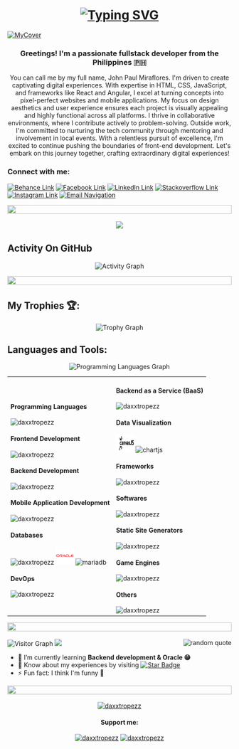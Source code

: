 <!-- MAIN SECTION -->
<h1 align="center">
    <a href="https://daxxtropezz.github.io">
        <img src="https://readme-typing-svg.herokuapp.com?font=Old%20English%20Text%20MT&weight=500&size=23&pause=1000&color=2067EDFF&background=FFFFFF00&center=true&random=true&width=500&height=70&lines=Hallo,+I'm+Daxxtropezz+%F0%9F%98%8E;I'm+a+Developer+%F0%9F%91%A8%F0%9F%8F%BB%E2%80%8D%F0%9F%92%BB;%F0%9F%90%B1%E2%80%8D%F0%9F%9A%80+Welcome+to+my+Github+Profile+%F0%9F%90%B1%E2%80%8D%F0%9F%9A%80;You+can+call+me+Hale%2FPaul%2FJP+%F0%9F%A4%97" alt="Typing SVG" />
    </a>
</h1>
<!-- <details align="center">
    <summary>My Forever Follower</summary>
    <p>  
        <a href="https://www.facebook.com/rayhernandez17"><img src="https://github.com/user-attachments/assets/273c94bf-afc5-4716-8bc1-3b384915f7cc" alt="Jealous-Person" /></a>
    </p>
</details> -->
<!-- Shiro no Kitsune -->
<!-- <img src="https://raw.githubusercontent.com/innng/innng/master/assets/kyubey.gif" height="40" /> -->
<!-- Spotify -->
<!-- <p align="center"> -->
<!-- <img src="https://spotify-recently-played-readme.vercel.app/api?user=r4fxmiqztrsfk4nguvlzjxr57&count=4" /> -->
<!-- </p> -->

<!-- Profile Cover -->
[![MyCover](https://github.com/user-attachments/assets/d667201b-36d0-4ba0-81db-c6895526fa42)](https://daxxtropezz.github.io)

<!--[![MasterHead](https://mir-s3-cdn-cf.behance.net/project_modules/max_1200/bbefa799786133.5efa9bf3d1b49.gif)](https://daxxtropezz.github.io) -->
<!-- [![MasterHead](https://github.com/user-attachments/assets/7e1d9a74-2178-4472-bc51-1732f6a42d4d)](https://daxxtropezz.github.io) -->
<!--  <img align="left" src="https://github.com/user-attachments/assets/7c8c6918-5cdc-4eaf-b3c7-f3b535d65be2" width="21%"> -->
<!--<img align="right" src="https://github.com/user-attachments/assets/7c8c6918-5cdc-4eaf-b3c7-f3b535d65be2" width="21%" > -->
<!-- CHERRY BLOSSOMS -->
<!-- <img align="left" src="https://user-images.githubusercontent.com/65187002/144930161-2f783401-8d27-4fdf-a2f7-cc0ba32f1f1f.gif" width="21%" style="display:inline;">
<img align="right" src="https://user-images.githubusercontent.com/65187002/144930161-2f783401-8d27-4fdf-a2f7-cc0ba32f1f1f.gif" width="21%" style="display:inline;"> -->

<h3 align="center">Greetings! I'm a passionate fullstack developer from the Philippines 🇵🇭</h3>
<p align="center">You can call me by my full name, John Paul Miraflores. I'm driven to create captivating digital experiences. With expertise in HTML, CSS, JavaScript, and frameworks like React and Angular, I excel at turning concepts into pixel-perfect websites and mobile applications. My focus on design aesthetics and user experience ensures each project is visually appealing and highly functional across all platforms. I thrive in collaborative environments, where I contribute actively to problem-solving. Outside work, I'm committed to nurturing the tech community through mentoring and involvement in local events. With a relentless pursuit of excellence, I'm excited to continue pushing the boundaries of front-end development. Let's embark on this journey together, crafting extraordinary digital experiences!</p>
<h3 align="left">Connect with me:</h3>
<p align="left">
    <a href="https://www.behance.net/daxxtropezz"><img src="https://raw.githubusercontent.com/rahuldkjain/github-profile-readme-generator/master/src/images/icons/Social/behance.svg" alt="Behance Link" height="50" width="50" /></a>
    <a href="https://fb.com/daxxtropezz"><img src="https://raw.githubusercontent.com/rahuldkjain/github-profile-readme-generator/master/src/images/icons/Social/facebook.svg" alt="Facebook Link" height="50" width="50" /></a>
    <a href="https://linkedin.com/in/daxxtropezz"><img src="https://skillicons.dev/icons?i=linkedin" alt="LinkedIn Link" /></a>
    <a href="https://stackoverflow.com/users/21004406"><img src="https://skillicons.dev/icons?i=stackoverflow" alt="Stackoverflow Link" /></a>
    <a href="https://instagram.com/daxxtropezz"><img src="https://skillicons.dev/icons?i=instagram" alt="Instagram Link" /></a>
    <a href="mailto:miraflores.john@gmail.com"><img src="https://skillicons.dev/icons?i=gmail" alt="Email Navigation" /></a>
</p>
<img src="https://i.imgur.com/dBaSKWF.gif" height="20" width="100%"> <!-- separator -->
<!-- Contribution Graph -->
<p align="center">
    <a href="https://daxxtropezz.github.io"><img src="https://github-readme-activity-graph.vercel.app/graph?username=daxxtropezz&bg_color=0D1117&color=a8cbff&line=2650C0&point=ffffff&area=true&hide_border=true&theme=dracula"/></a>
    <!-- 26-08-24-->
</p>

## Activity On GitHub
<p align="center">
    <!-- Activities -->
   <!--<img align="center" src="https://github-contributor-stats.vercel.app/api?username=daxxtropezz&limit=5&theme=dracula&combine_all_yearly_contributions=truedracula" alt="daxxtropezz" /> -->
  <img id="streak" align="center" src="https://github-readme-streak-stats.herokuapp.com/?user=daxxtropezz&theme=github-dark-blue&mode=daily&exclude_days=Sun%2CSat" alt="Activity Graph" />
</p>
<img src="https://i.imgur.com/dBaSKWF.gif" height="20" width="100%"> <!-- separator -->

## My Trophies 🏆: 
<p align="center">
<img align="center" src="https://github-profile-trophy.vercel.app/?username=daxxtropezz&theme=algolia&row=2&column=3&no-frame=true" alt="Trophy Graph" />  
</p>

## Languages and Tools:
<p align="center">
    <!-- Most Languages Used -->
    <img src="https://github-readme-stats.vercel.app/api/top-langs?username=daxxtropezz&show_icons=true&theme=algolia&locale=en&layout=compact" alt="Programming Languages Graph" /> 
    <table width="100%" align="center">
    <tr>
        <td>
            <!-- cs, ts --><h4>Programming Languages</h4><img src="https://skillicons.dev/icons?i=java,js,php,cpp,python&perline=5" alt="daxxtropezz" />
            <!-- angular, pug, babel --><h4>Frontend Development</h4><img src="https://skillicons.dev/icons?i=bootstrap,css,html,sass,tailwind,materialui&perline=5" alt="daxxtropezz" />
            <!-- graphql --><h4>Backend Development</h4><img src="https://skillicons.dev/icons?i=nodejs,spring,express,nginx,nestjs&perline=5" alt="daxxtropezz" />
            <h4>Mobile Application Development</h4><img src="https://skillicons.dev/icons?i=androidstudio,flutter,dart" alt="daxxtropezz" />
            <h4>Databases</h4>
            <div>
                <img src="https://skillicons.dev/icons?i=mongodb,mysql" alt="daxxtropezz" />
                <img src="https://raw.githubusercontent.com/devicons/devicon/master/icons/oracle/oracle-original.svg" alt="oracle" width="40" height="40" />
                <img src="https://www.vectorlogo.zone/logos/mariadb/mariadb-icon.svg" alt="mariadb" width="40" height="40" />
            </div>
            <h4>DevOps</h4><img src="https://skillicons.dev/icons?i=aws,docker,gcp" alt="daxxtropezz" />        
        </td>
        <td>
            <h4>Backend as a Service (BaaS)</h4><img src="https://skillicons.dev/icons?i=firebase" alt="daxxtropezz" />
            <h4>Data Visualization</h4>
                <div>
                    <img src="https://raw.githubusercontent.com/Hardik0307/Hardik0307/master/assets/canvasjs-charts.svg" alt="canvasjs" width="40" height="40" />
                    <img src="https://www.chartjs.org/media/logo-title.svg" alt="chartjs" width="40" height="40" />    
                </div>
            <h4>Frameworks</h4><img src="https://skillicons.dev/icons?i=react,laravel,dotnet" alt="daxxtropezz" />
            <h4>Softwares</h4><img src="https://skillicons.dev/icons?i=ai,ps,figma,blender,postman,sketchup,notion&perline=5" alt="daxxtropezz" />
            <h4>Static Site Generators</h4><img src="https://skillicons.dev/icons?i=nextjs" alt="daxxtropezz" />
            <h4>Game Engines</h4><img src="https://skillicons.dev/icons?i=unity" alt="daxxtropezz" />
            <h4>Others</h4><img src="https://skillicons.dev/icons?i=linux,git,anaconda,bitbucket,eclipse,sublime,vscode,visualstudio,ubuntu,wordpress,codepen,md&perline=5" alt="daxxtropezz" />
        </td>
    </tr>
    </table>
</p>
<img src="https://i.imgur.com/dBaSKWF.gif" height="20" width="100%"> <!-- separator -->

<!-- COL -->
<div align="center">
    <div align="right">
        <img align="right" alt="random quote" src="https://quotes-github-readme.vercel.app/api?type=horizontal&theme=algolia&border=true&quote=Programming%20isn't%20about%20what%20you%20know;%20it's%20about%20what%20you%20can%20figure%20out.&author=Chris%20Pine">
         <!--<img align="right" alt="random quote" src="https://quotes-github-readme.vercel.app/api?type=horizontal&theme=dracula&border=true&quote=It's%20funny%20how%20sometimes%20the%20people%20you'd%20take%20a%20bullet%20for,%20are%20the%20ones%20behind%20the%20trigger"> 26-08-24-->
    </div>
    
<div align="left">
    <p align="left">
        <img src="https://komarev.com/ghpvc/?username=daxxtropezz&label=Visitors&color=7a0eb4&style=flat-square&base=23000&abbreviated=true" alt="Visitor Graph">
        <!--<img src="https://cdn.rawgit.com/sindresorhus/awesome/d7305f38d29fed78fa85652e3a63e154dd8e8829/media/badge.svg" alt="Awesome Badge"> -->
        <a href="mailto:miraflores.john@gmail.com"> <img src="https://img.shields.io/badge/Let's%20Reach%20Out-3a3a47?logo=gmail&logoColor=blue" /> </a>
    </p>
            
- 🌱 I’m currently learning **Backend development & Oracle 😁**<br> 
- 📄 Know about my experiences by visiting <a href="https://daxxtropezz.github.io"> <img src="https://img.shields.io/static/v1?label=%F0%9F%AB%90&message=My%20Portfolio&style=style=flat&color=0f468a" alt="Star Badge">  </a>
- ⚡ Fun fact: I think I'm funny 🤪<br> 
</div>
</div>
<img src="https://i.imgur.com/dBaSKWF.gif" height="20" width="100%"> <!-- separator -->
<!-- COL -->

<!-- Footer -->  
<p align="center">
    <a href="https://daxxtropezz.github.io"><img src="https://github.com/images/modules/search/light.png" alt="daxxtropezz" width="40%" /></a>
    <br>
    <h4 align="center">
        Support me:
    </h4>
</p>
<div align="center">
    <a href="https://ko-fi.com/daxxtropezz"><img height='64' style='border:0px;height:64px;' src='https://storage.ko-fi.com/cdn/kofi5.png?v=3' border='0' alt='daxxtropezz' /></a>
    <a href="https://www.buymeacoffee.com/daxxtropezz"><img height='64' style='border:0px;height:64px;' src='https://cdn.buymeacoffee.com/buttons/v2/default-blue.png' border='0' alt='daxxtropezz' /></a> 
</div>

<!--[![Python](https://img.shields.io/badge/Python-14181c?style=for-the-badge&logo=python&logoColor=blue)](https://www.python.org)-->
<!--<p align="left"> <a href="https://developer.android.com"  rel="noreferrer"> <img src="https://raw.githubusercontent.com/devicons/devicon/master/icons/android/android-original-wordmark.svg" alt="android" width="40" height="40"/> </a> <a href="https://angular.io"  rel="noreferrer"> <img src="https://angular.io/assets/images/logos/angular/angular.svg" alt="angular" width="40" height="40"/> </a> <a href="https://angular.io"  rel="noreferrer"> <img src="https://raw.githubusercontent.com/devicons/devicon/master/icons/angularjs/angularjs-original-wordmark.svg" alt="angularjs" width="40" height="40"/> </a> <a href="https://cordova.apache.org/"  rel="noreferrer"> <img src="https://www.vectorlogo.zone/logos/apache_cordova/apache_cordova-icon.svg" alt="apachecordova" width="40" height="40"/> </a> <a href="https://www.arduino.cc/"  rel="noreferrer"> <img src="https://cdn.worldvectorlogo.com/logos/arduino-1.svg" alt="arduino" width="40" height="40"/> </a> <a href="https://aws.amazon.com"  rel="noreferrer"> <img src="https://raw.githubusercontent.com/devicons/devicon/master/icons/amazonwebservices/amazonwebservices-original-wordmark.svg" alt="aws" width="40" height="40"/> </a> <a href="https://azure.microsoft.com/en-in/"  rel="noreferrer"> <img src="https://www.vectorlogo.zone/logos/microsoft_azure/microsoft_azure-icon.svg" alt="azure" width="40" height="40"/> </a> <a href="https://babeljs.io/"  rel="noreferrer"> <img src="https://www.vectorlogo.zone/logos/babeljs/babeljs-icon.svg" alt="babel" width="40" height="40"/> </a> <a href="https://www.gnu.org/software/bash/"  rel="noreferrer"> <img src="https://www.vectorlogo.zone/logos/gnu_bash/gnu_bash-icon.svg" alt="bash" width="40" height="40"/> </a> <a href="https://www.blender.org/"  rel="noreferrer"> <img src="https://download.blender.org/branding/community/blender_community_badge_white.svg" alt="blender" width="40" height="40"/> </a> <a href="https://www.cprogramming.com/"  rel="noreferrer"> <img src="https://raw.githubusercontent.com/devicons/devicon/master/icons/c/c-original.svg" alt="c" width="40" height="40"/> </a> <a href="https://canvasjs.com"  rel="noreferrer"> <img src="https://raw.githubusercontent.com/Hardik0307/Hardik0307/master/assets/canvasjs-charts.svg" alt="canvasjs" width="40" height="40"/> </a> <a href="https://cassandra.apache.org/"  rel="noreferrer"> <img src="https://www.vectorlogo.zone/logos/apache_cassandra/apache_cassandra-icon.svg" alt="cassandra" width="40" height="40"/> </a> <a href="https://www.chartjs.org"  rel="noreferrer"> <img src="https://www.chartjs.org/media/logo-title.svg" alt="chartjs" width="40" height="40"/> </a> <a href="https://www.cockroachlabs.com/product/cockroachdb/"  rel="noreferrer"> <img src="https://cdn.worldvectorlogo.com/logos/cockroachdb.svg" alt="cockroachdb" width="40" height="40"/> </a> <a href="https://www.w3schools.com/cpp/"  rel="noreferrer"> <img src="https://raw.githubusercontent.com/devicons/devicon/master/icons/cplusplus/cplusplus-original.svg" alt="cplusplus" width="40" height="40"/> </a> <a href="https://www.w3schools.com/cs/"  rel="noreferrer"> <img src="https://raw.githubusercontent.com/devicons/devicon/master/icons/csharp/csharp-original.svg" alt="csharp" width="40" height="40"/> </a> <a href="https://www.w3schools.com/css/"  rel="noreferrer"> <img src="https://raw.githubusercontent.com/devicons/devicon/master/icons/css3/css3-original-wordmark.svg" alt="css3" width="40" height="40"/> </a> <a href="https://dart.dev"  rel="noreferrer"> <img src="https://www.vectorlogo.zone/logos/dartlang/dartlang-icon.svg" alt="dart" width="40" height="40"/> </a> <a href="https://www.djangoproject.com/"  rel="noreferrer"> <img src="https://cdn.worldvectorlogo.com/logos/django.svg" alt="django" width="40" height="40"/> </a> <a href="https://www.docker.com/"  rel="noreferrer"> <img src="https://raw.githubusercontent.com/devicons/devicon/master/icons/docker/docker-original-wordmark.svg" alt="docker" width="40" height="40"/> </a> <a href="https://dotnet.microsoft.com/"  rel="noreferrer"> <img src="https://raw.githubusercontent.com/devicons/devicon/master/icons/dot-net/dot-net-original-wordmark.svg" alt="dotnet" width="40" height="40"/> </a> <a href="https://www.erlang.org/"  rel="noreferrer"> <img src="https://www.vectorlogo.zone/logos/erlang/erlang-official.svg" alt="erlang" width="40" height="40"/> </a> <a href="https://expressjs.com"  rel="noreferrer"> <img src="https://raw.githubusercontent.com/devicons/devicon/master/icons/express/express-original-wordmark.svg" alt="express" width="40" height="40"/> </a> <a href="https://www.figma.com/"  rel="noreferrer"> <img src="https://www.vectorlogo.zone/logos/figma/figma-icon.svg" alt="figma" width="40" height="40"/> </a> <a href="https://firebase.google.com/"  rel="noreferrer"> <img src="https://www.vectorlogo.zone/logos/firebase/firebase-icon.svg" alt="firebase" width="40" height="40"/> </a> <a href="https://flutter.dev"  rel="noreferrer"> <img src="https://www.vectorlogo.zone/logos/flutterio/flutterio-icon.svg" alt="flutter" width="40" height="40"/> </a> <a href="https://cloud.google.com"  rel="noreferrer"> <img src="https://www.vectorlogo.zone/logos/google_cloud/google_cloud-icon.svg" alt="gcp" width="40" height="40"/> </a> <a href="https://git-scm.com/"  rel="noreferrer"> <img src="https://www.vectorlogo.zone/logos/git-scm/git-scm-icon.svg" alt="git" width="40" height="40"/> </a> <a href="https://graphql.org"  rel="noreferrer"> <img src="https://www.vectorlogo.zone/logos/graphql/graphql-icon.svg" alt="graphql" width="40" height="40"/> </a> <a href="https://www.w3.org/html/"  rel="noreferrer"> <img src="https://raw.githubusercontent.com/devicons/devicon/master/icons/html5/html5-original-wordmark.svg" alt="html5" width="40" height="40"/> </a> <a href="https://www.adobe.com/in/products/illustrator.html"  rel="noreferrer"> <img src="https://www.vectorlogo.zone/logos/adobe_illustrator/adobe_illustrator-icon.svg" alt="illustrator" width="40" height="40"/> </a> <a href="https://www.java.com"  rel="noreferrer"> <img src="https://raw.githubusercontent.com/devicons/devicon/master/icons/java/java-original.svg" alt="java" width="40" height="40"/> </a> <a href="https://developer.mozilla.org/en-US/docs/Web/JavaScript"  rel="noreferrer"> <img src="https://raw.githubusercontent.com/devicons/devicon/master/icons/javascript/javascript-original.svg" alt="javascript" width="40" height="40"/> </a> <a href="https://laravel.com/"  rel="noreferrer"> <img src="https://raw.githubusercontent.com/devicons/devicon/master/icons/laravel/laravel-plain-wordmark.svg" alt="laravel" width="40" height="40"/> </a> <a href="https://www.linux.org/"  rel="noreferrer"> <img src="https://raw.githubusercontent.com/devicons/devicon/master/icons/linux/linux-original.svg" alt="linux" width="40" height="40"/> </a> <a href="https://mariadb.org/"  rel="noreferrer"> <img src="https://www.vectorlogo.zone/logos/mariadb/mariadb-icon.svg" alt="mariadb" width="40" height="40"/> </a> <a href="https://www.mongodb.com/"  rel="noreferrer"> <img src="https://raw.githubusercontent.com/devicons/devicon/master/icons/mongodb/mongodb-original-wordmark.svg" alt="mongodb" width="40" height="40"/> </a> <a href="https://www.mysql.com/"  rel="noreferrer"> <img src="https://raw.githubusercontent.com/devicons/devicon/master/icons/mysql/mysql-original-wordmark.svg" alt="mysql" width="40" height="40"/> </a> <a href="https://nestjs.com/"  rel="noreferrer"> <img src="https://raw.githubusercontent.com/devicons/devicon/master/icons/nestjs/nestjs-plain.svg" alt="nestjs" width="40" height="40"/> </a> <a href="https://nextjs.org/"  rel="noreferrer"> <img src="https://cdn.worldvectorlogo.com/logos/nextjs-2.svg" alt="nextjs" width="40" height="40"/> </a> <a href="https://www.nginx.com"  rel="noreferrer"> <img src="https://raw.githubusercontent.com/devicons/devicon/master/icons/nginx/nginx-original.svg" alt="nginx" width="40" height="40"/> </a> <a href="https://nim-lang.org/"  rel="noreferrer"> <img src="https://www.vectorlogo.zone/logos/nim-lang/nim-lang-icon.svg" alt="nim" width="40" height="40"/> </a> <a href="https://nodejs.org"  rel="noreferrer"> <img src="https://raw.githubusercontent.com/devicons/devicon/master/icons/nodejs/nodejs-original-wordmark.svg" alt="nodejs" width="40" height="40"/> </a> <a href="https://www.oracle.com/"  rel="noreferrer"> <img src="https://raw.githubusercontent.com/devicons/devicon/master/icons/oracle/oracle-original.svg" alt="oracle" width="40" height="40"/> </a> <a href="https://www.photoshop.com/en"  rel="noreferrer"> <img src="https://raw.githubusercontent.com/devicons/devicon/master/icons/photoshop/photoshop-line.svg" alt="photoshop" width="40" height="40"/> </a> <a href="https://www.php.net"  rel="noreferrer"> <img src="https://raw.githubusercontent.com/devicons/devicon/master/icons/php/php-original.svg" alt="php" width="40" height="40"/> </a> <a href="https://www.postgresql.org"  rel="noreferrer"> <img src="https://raw.githubusercontent.com/devicons/devicon/master/icons/postgresql/postgresql-original-wordmark.svg" alt="postgresql" width="40" height="40"/> </a> <a href="https://postman.com"  rel="noreferrer"> <img src="https://www.vectorlogo.zone/logos/getpostman/getpostman-icon.svg" alt="postman" width="40" height="40"/> </a> <a href="https://pugjs.org"  rel="noreferrer"> <img src="https://cdn.worldvectorlogo.com/logos/pug.svg" alt="pug" width="40" height="40"/> </a> <a href="https://www.python.org"  rel="noreferrer"> <img src="https://raw.githubusercontent.com/devicons/devicon/master/icons/python/python-original.svg" alt="python" width="40" height="40"/> </a> <a href="https://reactjs.org/"  rel="noreferrer"> <img src="https://raw.githubusercontent.com/devicons/devicon/master/icons/react/react-original-wordmark.svg" alt="react" width="40" height="40"/> </a> <a href="https://reactnative.dev/"  rel="noreferrer"> <img src="https://reactnative.dev/img/header_logo.svg" alt="reactnative" width="40" height="40"/> </a> <a href="https://www.ruby-lang.org/en/"  rel="noreferrer"> <img src="https://raw.githubusercontent.com/devicons/devicon/master/icons/ruby/ruby-original.svg" alt="ruby" width="40" height="40"/> </a> <a href="https://sass-lang.com"  rel="noreferrer"> <img src="https://raw.githubusercontent.com/devicons/devicon/master/icons/sass/sass-original.svg" alt="sass" width="40" height="40"/> </a> <a href="https://scully.io/"  rel="noreferrer"> <img src="https://raw.githubusercontent.com/scullyio/scully/main/assets/logos/SVG/scullyio-icon.svg" alt="scully" width="40" height="40"/> </a> <a href="https://www.sqlite.org/"  rel="noreferrer"> <img src="https://www.vectorlogo.zone/logos/sqlite/sqlite-icon.svg" alt="sqlite" width="40" height="40"/> </a> <a href="https://developer.apple.com/swift/"  rel="noreferrer"> <img src="https://raw.githubusercontent.com/devicons/devicon/master/icons/swift/swift-original.svg" alt="swift" width="40" height="40"/> </a> <a href="https://tailwindcss.com/"  rel="noreferrer"> <img src="https://www.vectorlogo.zone/logos/tailwindcss/tailwindcss-icon.svg" alt="tailwind" width="40" height="40"/> </a> <a href="https://www.typescriptlang.org/"  rel="noreferrer"> <img src="https://raw.githubusercontent.com/devicons/devicon/master/icons/typescript/typescript-original.svg" alt="typescript" width="40" height="40"/> </a> <a href="https://unity.com/"  rel="noreferrer"> <img src="https://www.vectorlogo.zone/logos/unity3d/unity3d-icon.svg" alt="unity" width="40" height="40"/> </a> <a href="https://unrealengine.com/"  rel="noreferrer"> <img src="https://raw.githubusercontent.com/kenangundogan/fontisto/036b7eca71aab1bef8e6a0518f7329f13ed62f6b/icons/svg/brand/unreal-engine.svg" alt="unreal" width="40" height="40"/> </a> <a href="https://vuejs.org/"  rel="noreferrer"> <img src="https://raw.githubusercontent.com/devicons/devicon/master/icons/vuejs/vuejs-original-wordmark.svg" alt="vuejs" width="40" height="40"/> </a> </p>-->

<!--[![My Badge](https://img.shields.io/badge/Status-Active-brightgreen)](https://example.com)-->
